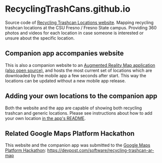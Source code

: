 # RecyclingTrashCans.github.io

Source code of [Recycling Trashcan Locations website](https://RecyclingTrashCans.github.io).
Mapping recycling trashcan locations at the CSU Fresno / Fresno State campus. Providing 360 photos and videos for each location in case someone is interested or unsure about the specific location.

## Companion app accompanies website

This is also a companion website to an [Augmented Reality Map application (also open source)](https://github.com/RecyclingTrashCans/recycling-trashcan-armap/), and hosts the most current set of locations which are downloaded by the mobile app a few seconds after start. This way the locations can be updated without a new mobile app release.

## Adding your own locations to the companion app

Both the website and the app are capable of showing both recycling trashcan and generic locations. Please see instructions about how to add your own location [in the app's README](https://github.com/RecyclingTrashCans/recycling-trashcan-armap/blob/develop/README.md).

## Related Google Maps Platform Hackathon

This website and the companion app was submitted to the [Google Maps Platform Hackathon](https://googlemapsplatform.devpost.com/): https://devpost.com/software/recycling-trashcan-ar-map
